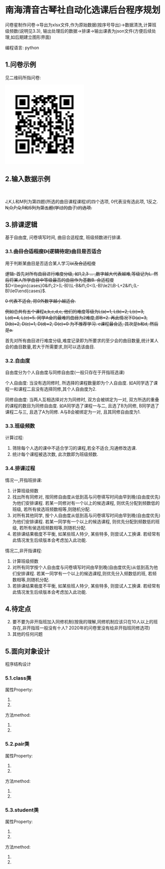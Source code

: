 <script src="https://polyfill.io/v3/polyfill.min.js?features=es6"></script>
<script id="MathJax-script" async src="https://cdn.jsdelivr.net/npm/mathjax@3.0.1/es5/tex-mml-chtml.js"></script>

# 南海清音古琴社自动化选课后台程序规划

问卷星制作问卷->导出为xlsx文件,作为原始数据(按序号导出)->数据清洗,计算班级频数(说明见3.3), 输出处理后的数据->排课->输出课表为json文件(方便后续处理,如后期建立图形界面)

编程语言: python

## 1.问卷示例

见二维码所指问卷:

<img src="./statistics/img/qrcode.jpg" style="zoom:50%;" />

## 2.输入数据示例

![]()

J,K,L和M列为第四题(所选的曲目课程课程)的四个选项, 0代表没有选此项, 1反之. ~~N,O,P,Q,R和S列为第五题(学过的曲子)的选项.~~

## 3.排课逻辑

基于自由度, 问卷填写时间, 曲目合适程度, 班级频数进行排课.

### 3.1.~~曲目合适程度D(逻辑待定)~~曲目是否适合

用于判断某曲目是否适合某人学习~~以及合适程度~~

~~逻辑: 首先对所有曲目进行难度分级, 如1,2,3 ... ,数字越大代表越难,等级记为L. 然后将某人所学曲目中等级最高的曲目作为基数B. 合适程度~~$D=\begin{cases}0&if\;2>(L-B)\\L-B&if\;0<(L-B)\le2\\B-L+2&if\;(L-B)\le0\end{cases}$.

~~0 代表不适合, 除0外数字越小越适合.~~

~~例如总共有五个课程a,b,c,d,e, 他们的难度等级为L(a)=1, L(b)=2, L(c)=3, L(d)=4, L(e)=5. 同学A会的最难的曲目为2难度,即B=2. 再此情况下D(a)=3, D(b)=2, D(c)=1, D(d)=2, D(e)=0 为不推荐学习. c课程最合适, 其次是b和d, 然后是a.~~

首先对所有曲目进行难度分级,难度记录即为所要求的至少会的曲目数量,统计某人会的曲目数量,若大于所需要求,则可以选该曲目.

### 3.2.自由度

自由度分为个人自由度与同修自由度(一般只存在于开指班选课)

个人自由度: 当没有选同修时, 所选择的课程数量即为个人自由度. 如A同学选了课程一和课程二且没有选择同修,其个人自由度为2.

同修自由度: 当两人互相选择对方为同修时, 双方会被绑定为一对, 双方所选的重叠的课程的数目为同修自由度. 如A同学选了课程一与二, 且选了B为同修, B同学选了课程二与三, 且选了A为同修. A与B会被绑定为一对, 且其同修自由度为1.

### 3.3.班级频数

计算过程: 

1. 筛除每个人选的课中不适合学习的课程,若全不适合,沟通修改选课.
2. 统计每个课程被选次数, 此次数即为班级频数.

### 3.4.排课过程

情况一,开指班排课: 

1. 计算班级频数
1. 找出所有同修对, 按同修自由度从低到高与问卷填写时间由早到晚(自由度优先)为他们安排课程. 若某一同修对有一个以上的候选课程, 则优先分配到频数低的班级, 若所有侯选班频数相等,则随机分配.
2. 对所有其他同学, 按个人自由度从低到高与问卷填写时间由早到晚(自由度优先)为他们安排课程. 若某一同学有一个以上的候选课程, 则优先分配到频数低的班级, 若所有侯选班频数相等,则随机分配.
3. 若排课结果极度不平衡, 如某些班人特少, 某些特多, 则尝试人工换课. 若经常有此情况发生后续版本会考虑加入此功能.

情况二,非开指课程:

1. 计算班级频数
2. 对所有同学按个人自由度与问卷填写时间由早到晚(自由度优先)从低到高为他们安排课程. 若某一同学有一个以上的候选课程,则优先分入频数低的班, 若频数相等,则随机分配.
3. 若排课结果极度不平衡, 如某些班人特少, 某些特多, 则尝试人工换课. 若经常有此情况发生后续版本会考虑加入此功能.

## 4.待定点

2. 要不要为非开指班加入同修机制(按我的理解,同修机制应该只在10人以上的班存在,非开指班一般没有十人? 2020年的问卷里没有给非开指班同修选项)
3. 其他的任何问题

## 5.面向对象设计

程序结构设计

### 5.1.class类

属性Property:

1. 
2. 

方法method:

1. 
2. 

### 5.2.pair类

属性Property:

1. 
2. 

方法method:

1. 
2. 

### 5.3.student类

属性Property:

1. 
2. 

方法method:

1. 
2. 